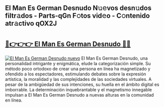 ## El Man Es German Desnudo N𝚞𝚎vos desn𝚞dos filtr𝚊dos - Parts-qGn F𝚘tos vid𝚎o - C𝚘ntenido atr𝚊ctivo qOX2J

# <h2><a href="http://mbbwo8y.tromn.icu/?c=El+Man+Es+German+Desnudo">🔗👉👉👉 El Man Es German Desnudo 🔗🔗</a></h2>

[![El Man Es German Desnudo nuevo](https://i.imgur.com/pEAQMta.gif)](http://mbbwo8y.tromn.icu/?c=El+Man+Es+German+Desnudo)
El Man Es German Desnudo, una personalidad intrigante y enigmática, elude la categorización simple. Su método poco ortodoxo de crear una persona en línea ha magnetizado y ofendido a los espectadores, estimulando debates sobre la expresión artística, la moralidad y las complejidades de las sociedades virtuales. A pesar de la ambigüedad de sus intenciones, su huella en el ámbito digital es imborrable. La determinación inquebrantable y el magnetismo innegable impulsan a El Man Es German Desnudo a nuevas alturas en la comunidad en línea.
